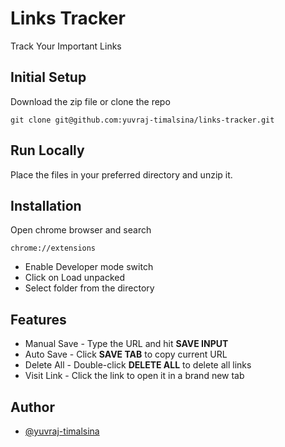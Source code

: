 
# Links Tracker

Track Your Important Links

## Initial Setup

Download the zip file or clone the repo

```
git clone git@github.com:yuvraj-timalsina/links-tracker.git
```
    
## Run Locally

Place the files in your preferred directory and unzip it.


## Installation

Open chrome browser and search

```
chrome://extensions
```
- Enable Developer mode switch
- Click on Load unpacked
- Select folder from the directory

## Features

- Manual Save -  Type the URL and hit **SAVE INPUT**
- Auto Save - Click **SAVE TAB** to copy current URL
- Delete All - Double-click **DELETE ALL** to delete all links
- Visit Link - Click the link to open it in a brand new tab

## Author

- [@yuvraj-timalsina](https://github.com/yuvraj-timalsina)

